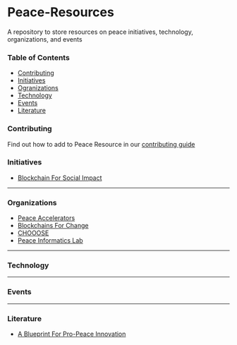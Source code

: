 # Peace-Resources
A repository to store resources on peace initiatives, technology, organizations, and events

### Table of Contents
* [Contributing](#contributing)
* [Initiatives](#initiatives)
* [Ogranizations](#organizations)
* [Technology](#technology)
* [Events](#events)
* [Literature](#literature)


### Contributing
Find out how to add to Peace Resource in our [contributing guide](Contributing.md)
### Initiatives <a id="initiatives"></a>
 - [Blockchain For Social Impact](https://www.consensys.net/)
 
___
### Organizations <a id="organizations"></a>
 - [Peace Accelerators](https://www.peaceaccelerators.com/)
 - [Blockchains For Change](https://www.blockchainforchange.org/)
 - [CHOOOSE](https://www.chooose.today/)
 - [Peace Informatics Lab](http://www.peaceinformaticslab.org/learn-more.html)

___
### Technology <a id="technology"></a>

___
### Events <a id="events"></a>

___
### Literature <a id="literature"></a>
  - [A Blueprint For Pro-Peace Innovation](http://hir.harvard.edu/article/?a=14188)

